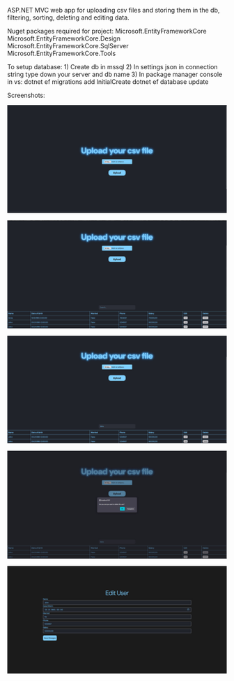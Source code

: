 ASP.NET MVC web app for uploading csv files and storing them in the db, filtering, sorting, deleting and editing data. 

Nuget packages required for project:
Microsoft.EntityFrameworkCore
Microsoft.EntityFrameworkCore.Design
Microsoft.EntityFrameworkCore.SqlServer
Microsoft.EntityFrameworkCore.Tools

To setup database: 1) Create db in mssql
2) In settings json in connection string type down your server and db name
3) In package manager console in vs: 
dotnet ef migrations add InitialCreate
dotnet ef database update

Screenshots:

![1](./screenshots/1.jpg)

![2](./screenshots/2.jpg)

![3](./screenshots/3.jpg)

![4](./screenshots/4.jpg)

![5](./screenshots/5.jpg)
